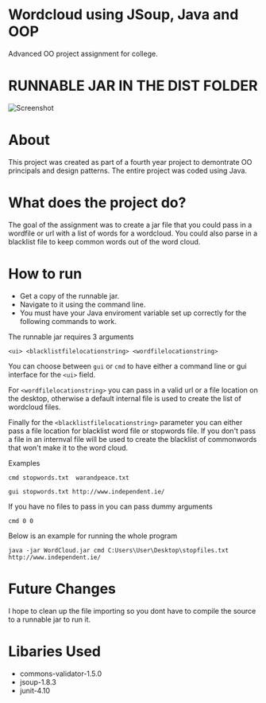 # Wordcloud using JSoup, Java and OOP
Advanced OO project assignment for college.

# RUNNABLE JAR IN THE DIST FOLDER

![Screenshot](http://puu.sh/mqW5Q/fca844b844.png)

# About

This project was created as part of a fourth year project to demontrate OO principals and design patterns. The entire project was coded using Java.

# What does the project do?

The goal of the assignment was to create a jar file that you could pass in a wordfile or url with a list of words for a wordcloud. You could also parse in a blacklist file to keep common words out of the word cloud.

# How to run

* Get a copy of the runnable jar.
* Navigate to it using the command line.  
* You must have your Java enviroment variable set up correctly for the following commands to work.

The runnable jar requires 3 arguments

```<ui> <blacklistfilelocationstring> <wordfilelocationstring> ``` 

You can choose between ```gui``` or ```cmd``` to have either a command line or gui interface for the ```<ui>``` field.

For ```<wordfilelocationstring>``` you can pass in a valid url or a file location on the desktop, otherwise a default internal file is used to create the list of wordcloud files.

Finally for the ```<blacklistfilelocationstring>``` parameter you can either pass a file location for blacklist word file or stopwords file. If you don't pass a file in an internval file will be used to create the blacklist of commonwords that won't make it to the word cloud.

Examples

```cmd stopwords.txt  warandpeace.txt ```

```gui stopwords.txt http://www.independent.ie/```

If you have no files to pass in you can pass dummy arguments

```cmd 0 0```

Below is an example for running the whole program

```java -jar WordCloud.jar cmd C:Users\User\Desktop\stopfiles.txt http://www.independent.ie/```

# Future Changes

I hope to clean up the file importing so you dont have to compile the source to a runnable jar to run it.

# Libaries Used

* commons-validator-1.5.0
* jsoup-1.8.3
* junit-4.10
